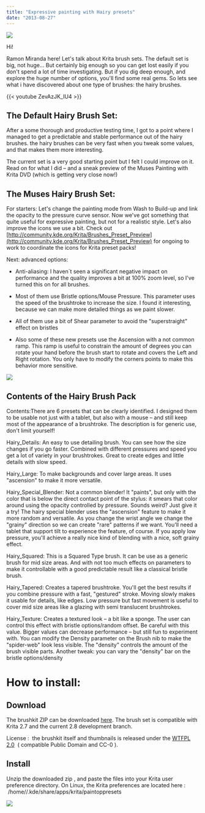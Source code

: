 ```yaml
---
title: "Expressive painting with Hairy presets"
date: "2013-08-27"
---
```


![](/images/posts/2013/9sWvZzm.jpg)

Hi!

Ramon Miranda here! Let's talk about Krita brush sets. The default set is big, not huge... But certainly big enough so you can get lost easily if you don't spend a lot of time investigating. But if you dig deep enough, and explore the huge number of options, you'll find some real gems. So lets see what i have discovered about one type of brushes: the hairy brushes.

{{< youtube ZevAzJK_IU4 >}}

## **The Default Hairy Brush Set:**

After a some thorough and productive testing time, I got to a point where I managed to get a predictable and stable performance out of the hairy brushes. the hairy brushes can be very fast when you tweak some values, and that makes them more interesting.

The current set is a very good starting point but I felt I could improve on it. Read on for what I did – and a sneak preview of the Muses Painting with Krita DVD (which is getting very close now!)

## **The Muses Hairy Brush Set:**

For starters: Let's change the painting mode from Wash to Build-up and link the opacity to the pressure curve sensor. Now we've got something that quite useful for expressive painting, but not for a realistic style. Let's also improve the icons we use a bit. Check out [http://community.kde.org/Krita/Brushes_Preset_Preview](http://community.kde.org/Krita/Brushes_Preset_Preview) for ongoing to work to coordinate the icons for Krita preset packs!

Next: advanced options:

- Anti-aliasing: I haven´t seen a significant negative impact on performance and the quality improves a bit at 100% zoom level, so I've turned this on for all brushes.
    
- Most of them use Bristle options/Mouse Pressure. This parameter uses the speed of the brushtroke to increase the size. I found it interesting, because we can make more detailed things as we paint slower.
    
- All of them use a bit of Shear parameter to avoid the "superstraight" effect on bristles
    
- Also some of these new presets use the Ascension with a not common ramp. This ramp is useful to constrain the amount of degrees you can rotate your hand before the brush start to rotate and covers the Left and Right rotation. You only have to modify the corners points to make this behavior more sensitive.
    

**![](/images/posts/2013/pRRhflb.jpg)**

## **Contents of the Hairy Brush Pack**

Contents:There are 6 presets that can be clearly identified. I designed them to be usable not just with a tablet, but also with a mouse – and still keep most of the appearance of a brushtroke. The description is for generic use, don't limit yourself!

Hairy_Details: An easy to use detailing brush. You can see how the size changes if you go faster. Combined with different pressures and speed you get a lot of variety in your brushtrokes. Great to create edges and little details with slow speed.

Hairy_Large: To make backgrounds and cover large areas. It uses "ascension" to make it more versatile.

Hairy_Special_Blender: Not a common blender! It "paints", but only with the color that is below the direct contact point of the stylus: it smears that color around using the opacity controlled by pressure. Sounds weird? Just give it a try! The hairy special blender uses the "ascension" feature to make it more random and versatile. As you change the wrist angle we change the "grainy" direction so we can create "rare" patterns if we want. You'll need a tablet that support tilt to experience the feature, of course. If you apply low pressure, you'll achieve a really nice kind of blending with a nice, soft grainy effect.

Hairy_Squared: This is a Squared Type brush. It can be use as a generic brush for mid size areas. And with not too much effects on parameters to make it controllable with a good predictable result like a classical bristle brush.

Hairy_Tapered: Creates a tapered brushtroke. You'll get the best results if you combine pressure with a fast, "gestured" stroke. Moving slowly makes it usable for details, like edges. Low pressure but fast movement is useful to cover mid size areas like a glazing with semi translucent brushtrokes.

Hairy_Texture: Creates a textured look – a bit like a sponge. The user can control this effect with bristle options/random offset. Be careful with this value. Bigger values can decrease performance – but still fun to experiment with. You can modify the Density parameter on the Brush nib to make the "spider-web" look less visible. The "density" controls the amount of the brush visible parts. Another tweak: you can vary the "density" bar on the bristle options/density

# How to install:

## Download

The brushkit ZIP can be downloaded [here](https://www.dropbox.com/s/xoa7gaeiys4ddmh/Hairy_Pack.zip). The brush set is compatible with Krita 2.7 and the current 2.8 development branch.

License :  the brushkit itself and thumbnails is released under the [WTFPL 2.0](http://en.wikipedia.org/wiki/WTFPL#Version_2)  ( compatible Public Domain and CC-0 ).

## Install

Unzip the downloaded zip , and paste the files into your Krita user preference directory. On Linux, the Krita preferences are located here :  /home//.kde/share/apps/krita/paintoppresets

![](/images/posts/2013/0fUaxB2.jpg)
